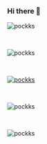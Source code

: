 ### Hi there 👋

<p><img  src="https://github-readme-streak-stats.herokuapp.com/?user=pockks&" alt="pockks" /></p>
<br />
<p align="left"> <img src="https://komarev.com/ghpvc/?username=pockks&label=Profile%20views&color=0e75b6&style=flat" alt="pockks" /> </p>
<br />
<p align="left"> 
  <a href="https://github.com/ryo-ma/github-profile-trophy">
    <img src="https://github-profile-trophy.vercel.app/?username=pockks&column=4" alt="pockks" />
  </a> 
</p>
<br />
<p><img src="https://github-readme-stats.vercel.app/api/top-langs?username=pockks&show_icons=true&locale=en&layout=compact" alt="pockks" /></p>
<br />
<p><img  src="https://github-readme-stats.vercel.app/api?username=pockks&show_icons=true&locale=en" alt="pockks" /></p>
<br />

<!--
**pockks/pockks** is a ✨ _special_ ✨ repository because its `README.md` (this file) appears on your GitHub profile.

Here are some ideas to get you started:

- 🔭 I’m currently working on ...
- 🌱 I’m currently learning ...
- 👯 I’m looking to collaborate on ...
- 🤔 I’m looking for help with ...
- 💬 Ask me about ...
- 📫 How to reach me: ...
- 😄 Pronouns: ...
- ⚡ Fun fact: ...
-->
